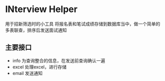 # INterview Helper
用于招新筛选时的小工具 将报名表和笔试成绩存储到数据库当中，做一个简单的多表联查，排序后发送面试通知
## 主要接口
- info 为查询整合的信息，在发送前查询确认一遍
- excel 处理excel，进行存储
- email 发送通知




